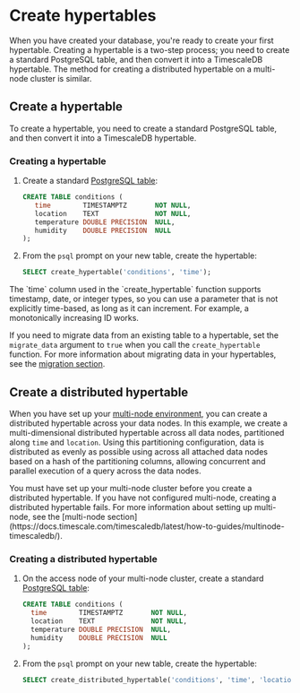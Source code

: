 # Create hypertables
When you have created your database, you're ready to create your first
hypertable. Creating a hypertable is a two-step process; you need to create a
standard PostgreSQL table, and then convert it into a TimescaleDB hypertable.
The method for creating a distributed hypertable on a multi-node cluster is
similar.

## Create a hypertable
To create a hypertable, you need to create a standard PostgreSQL table, and then
convert it into a TimescaleDB hypertable.

<procedure>

### Creating a hypertable
1.  Create a standard [PostgreSQL table][postgres-createtable]:
    ```sql
    CREATE TABLE conditions (
       time        TIMESTAMPTZ       NOT NULL,
       location    TEXT              NOT NULL,
       temperature DOUBLE PRECISION  NULL,
       humidity    DOUBLE PRECISION  NULL
    );
    ```
1.  From the `psql` prompt on your new table, create the hypertable:
     ```sql
     SELECT create_hypertable('conditions', 'time');
     ```

<highlight type="note">
The `time` column used in the `create_hypertable` function supports
timestamp, date, or integer types, so you can use a parameter that is not
explicitly time-based, as long as it can increment. For example, a
monotonically increasing ID works.
</highlight>

</procedure>

If you need to migrate data from an existing table to a hypertable, set the
`migrate_data` argument to `true` when you call the `create_hypertable`
function. For more information about migrating data in your hypertables, see the
[migration section][migrate-data].

## Create a distributed hypertable
When you have set up your [multi-node environment][multi-node], you can create a
distributed hypertable across your data nodes. In this example, we create a
multi-dimensional distributed hypertable across all data nodes, partitioned
along `time` and `location`. Using this partitioning configuration, data is
distributed as evenly as possible using across all attached data nodes based on
a hash of the partitioning columns, allowing concurrent and parallel execution
of a query across the data nodes.

<highlight type="important">
You must have set up your multi-node cluster before you create a distributed
hypertable. If you have not configured multi-node, creating a distributed
hypertable fails. For more information about setting up multi-node, see the
[multi-node section](https://docs.timescale.com/timescaledb/latest/how-to-guides/multinode-timescaledb/).
</highlight>

<procedure>

### Creating a distributed hypertable
1.  On the access node of your multi-node cluster, create a standard
    [PostgreSQL table][postgres-createtable]:
    ```sql
    CREATE TABLE conditions (
      time        TIMESTAMPTZ       NOT NULL,
      location    TEXT              NOT NULL,
      temperature DOUBLE PRECISION  NULL,
      humidity    DOUBLE PRECISION  NULL
    );
    ```
1.  From the `psql` prompt on your new table, create the hypertable:
     ```sql
     SELECT create_distributed_hypertable('conditions', 'time', 'location');
     ```

</procedure>

[migrate-data]: /how-to-guides/migrate-data
[postgres-createtable]: https://www.postgresql.org/docs/current/sql-createtable.html
[multi-node]: /how-to-guides/multinode-timescaledb/